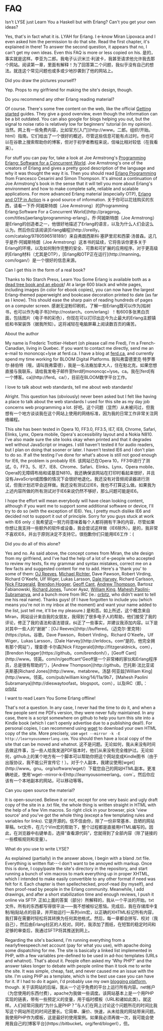 # FAQ

Isn't LYSE just Learn You a Haskell but with Erlang? Can't you get your own ideas?

Yes, that's in fact what it is. LYAH for Erlang. I e-know Miran Lipovaca and I even asked him the permission to do that site. Read the first chapter, it's explained in there! To answer the second question, it appears that no, I can't get my own ideas. Even this FAQ is more or less copied on his.
是的，事实就是这样。李亚为二郎。我电子认识米兰·利波卡，我甚至请求他允许我去那个网站。阅读第一章，里面有解释！为了回答第二个问题，我似乎没有自己的想法。就连这个常见问题也或多或少地抄袭到了他的网站上。

Did you draw the pictures yourself?

Yep. Props to my girlfriend for making the site's design, though.

Do you recommend any other Erlang reading material?

Of course. There's some free content on the web, like the official [Getting started](http://www.erlang.org/starting.html) guides. They give a good overview, even though the information can be a bit outdated. You can also google for blogs helping you out, but the signal to noise ratio is relatively low for beginners' tutorial (in my opinion).
当然。网上有一些免费内容，比如官方[入门](http://www。二郎。组织/开始。html）指南。它们给出了一个很好的概述，尽管这些信息可能有点过时。你也可以在谷歌上搜索帮助你的博客，但对于初学者教程来说，信噪比相对较低（在我看来）。

For stuff you can pay for, take a look at Joe Armstrong's [Programming Erlang: Software for a Concurrent World](http://pragprog.com/titles/jaerlang/programming-erlang). Joe Armstrong's one of the creators of Erlang and gives a pretty good description of the language and why it was thought the way it is. Then you should read [Erlang Programming](http://oreilly.com/catalog/9780596518189/) from Francesco Cesarini and Simon Thompson. It's almost a continuation of Joe Armstrong's book in the sense that it will tell you more about Erlang's environment and how to make complete safe, reliable and scalable applications. For more advanced Erlang material (especially OTP), [Erlang and OTP in Action](http://manning.com/logan/) is a good source of information.
关于你可以花钱购买的东西，请看一下乔·阿姆斯特朗（Joe Armstrong）的[Programming Erlang:Software For a Concurrent World](http://pragprog。com/titles/jaerlang/programming-erlang）。乔·阿姆斯特朗（Joe Armstrong）是Erlang的创造者之一，他很好地描述了Erlang的语言，以及为什么人们会这么认为。然后你应该阅读[Erlang编程](http://oreilly。com/catalog/9780596518189/）来自弗朗西斯科·塞萨里尼和西蒙·汤普森。这几乎是乔·阿姆斯特朗（Joe Armstrong）这本书的延续，它将告诉你更多关于Erlang的环境，以及如何制作完整的安全、可靠和可扩展的应用程序。对于更高级的Erlang材料（尤其是OTP），[Erlang和OTP正在运行](http://manning。com/logan/）是一个很好的信息来源。

Can I get this in the form of a real book?

Thanks to No Starch Press, Learn You Some Erlang is available both as a [dead tree book and an ebook](http://nostarch.com/erlang)! At a large 600 black and white pages, including images (in color for ebook copies), you can now have the largest Erlang-themed paperweight and bookcase decoration printed to date (as far as I know). This should ease the sharp pain of reading hundreds of pages on a computer screen.
感谢无淀粉印刷机，了解一些Erlang既可以作为[枯树书，也可以作为电子书](http://nostarch。com/erlang）！有600多张黑白页面，包括图片（电子书的彩色），你现在可以打印出迄今为止最大的Erlang主题镇纸和书架装饰（据我所知）。这将减轻在电脑屏幕上阅读数百页的痛苦。

About the author

My name is Frederic Trottier-Hebert (oh please call me Fred), I'm a French-Canadian, living in Quebec. If you want to contact me directly, send me an e-mail to mononcqc+lyse at ferd.ca. I have a blog at [ferd.ca](http://ferd.ca/), and currently spend my time working for BLOOM Digital Platforms.
我叫弗雷德里克·特罗蒂尔·赫伯特（哦，请叫我弗雷德），我是一名法裔加拿大人，住在魁北克。如果您想直接与我联系，请给我发电子邮件至ferd的mononcqc+lyse。ca。我在[ferd]有一个博客。ca](http://ferd。ca/），目前在BLOOM数字平台工作。

I love to talk about web standards, tell me about web standards!

Alright. This question has (obviously) never been asked but I felt like having a place to talk about the web standards I used for this site as my day job concerns web programming a lot.
好吧。这个问题（显然）从未被问过，但我想有一个地方谈谈我在这个网站上使用的网络标准，因为我的日常工作非常关注网络编程。

This site has been tested in Opera 10, FF3.0, FF3.5, IE7, IE8, Chrome, Safari, Elinks, Lynx, Opera mobile, Opera's accessibility layout and a Nokia N810. I've also made sure the site looks okay when printed and that it degrades well without JavaScript or images. I still haven't tested it for audio readers, but I plan on doing that sooner or later. I haven't tested IE6 and I don't plan to do so. If all the testing I've done for what's above is still not good enough for IE6, the problem is probably IE6.
该网站已在Opera 10，FF3中进行了测试。0，FF3。5、IE7、IE8、Chrome、Safari、Elinks、Lynx、Opera mobile、Opera的无障碍布局和诺基亚N810。我还确保该网站在打印时看起来很好，并且没有JavaScript或图像的情况下会很好地退化。我还没有对音频阅读器进行测试，但我计划迟早会这样做。我还没有测试过IE6，我也不打算这么做。如果我为上述内容所做的所有测试对于IE6来说仍然不够好，那么问题可能是IE6。

I hope the effort will mean everybody will have clean looking content, although if you want me to support some additional software or device, I'll try to do so (with the exception of IE6). Yes, I pretty much dislike IE6 and decided not to support it out of principle. Sorry for you guys stuck at work with IE6 only :(
我希望这一努力将意味着每个人都将拥有干净的内容，尽管如果你想让我支持一些额外的软件或设备，我会尝试这样做（IE6除外）。是的，我非常不喜欢IE6，并出于原则决定不支持它。很抱歉你们只能用IE6工作：(

Did you do all of this alone?

Yes and no. As said above, the concept comes from Miran, the site design from my girlfriend, and I've had the help of a lot of e-people who accepted to review my texts, fix my grammar and syntax mistakes, correct me on a few facts and suggested content for me to add. Here's a 'thank you' to some of them: [OJ Reeves](http://buffered.io), [Michael Richter](https://plus.google.com/104854939887541782231/), Dave Pawson, Robert Virding, Richard O'Keefe, Ulf Wiger, Lukas Larsson, [Dale Harvey](http://erldocs.com "yeah, he totally owns that site"), Richard Carlsson, [Nick Fitzgerald](http://fitzgeraldnick.com), [Brendon Hogger](https://github.com/brendonh/), [Geoff Cant](http://www.linkedin.com/in/geoffcant "Geoff is a pretty awesome guy and Erlang programmer and always helpful"), [Andrew Thompson](http://github.com/Vagabond), Bartosz Fabianowski, [Richard Jones](http://www.metabrew.com), Tuncer Ayaz, [William King](http://www.linkedin.com/pub/william-king/14/11a/9b7), [Mahesh Paolini-Subramanya](http://dieswaytoofast.blogspot.com), and a bunch more from IRC (ie.: [orbitz](http://functional-orbitz.blogspot.com), who didn't want to tell me his real name). Thanks guys! (if I have forgotten to include you (which means you're not in my inbox at the moment) and want your name added to the list, just tell me, it'll be my pleasure.)
是和否。如上所述，这个概念来自Miran，网站设计来自我的女朋友，我得到了很多电子人的帮助，他们接受了我的评论，修正了我的语法和语法错误，纠正了一些事实，并建议我添加内容。以下是对其中一些人的“谢谢”：[OJ Reeves](http://buffered。（迈克尔·里克特）(https://plus。谷歌。Dave Pawson，Robert Virding，Richard O'Keefe，Ulf Wiger，Lukas Larsson，[Dale Harvey](http://erldocs。com“是的，他完全拥有那个网站”），理查德·卡尔森[Nick Fitzgerald](http://fitzgeraldnick。com），[Brendon Hogger](https://github。com/brendonh/），[Geoff Cant](http://www。领英。com/in/geoffcant“Geoff是一个非常棒的家伙和Erlang程序员，总是很有帮助的”），[Andrew Thompson](http://github。巴托斯·法比亚诺夫斯基[Richard Jones](http://www。metabrew。汤瑟·阿亚兹[William King](http://www。领英。com/pub/william king/14/11a/9b7，[Mahesh Paolini Subramanya](http://dieswaytoofast。blogspot。com），以及IRC（即。：[orbitz](http://functional-orbitz。blogspot。com），他不想告诉我他的真实姓名）。谢谢大家！（如果我忘了把你包括在内（这意味着你现在不在我的收件箱中），并且想把你的名字添加到列表中，请告诉我，这将是我的荣幸。）。)

I want to read Learn You Some Erlang offline!

That's not a question. In any case, I never had the time to do it, and when a few people sent me PDFs version, they were never fully maintained. In any case, there is a script somewhere on github to help you turn this site into a Kindle book (which I can't openly advertise due to a publishing deal!). For personal copies, I can recommend using [wget](http://www.gnu.org/software/wget/) to download your own HTML copy of the site. More precisely, use `wget --mirror -k -E http://learnyousomeerlang.com`. You should then have a local copy of the site that can be moved and whatnot.
这不是问题。无论如何，我从来没有时间去做这件事，当一些人给我发送PDF版本时，他们从来没有完全维护过。无论如何，github上的某个地方有一个脚本可以帮助你把这个网站变成Kindle图书（由于出版协议，我不能公开宣传它！）。对于个人副本，我建议使用[wget](http://www。gnu。org/software/wget/）下载您自己的网站HTML副本。更准确地说，使用'wget--mirror-k-Ehttp://learnyousomeerlang。com`。然后你应该有一个本地副本的网站，可以移动等等。

Can you open source the material?

It is open-sourced. Believe it or not, except for one very basic and ugly draft copy of the site in a .txt file, the whole thing is written straight in HTML with the help of a few Vim macros. So right click in your browser, pick 'view source' and you've got the whole thing (except a few templating rules and variables for links).
它是开源的。信不信由你，除了一份非常基本、丑陋的网站草稿。txt文件，在几个Vim宏的帮助下，整个过程都是直接用HTML编写的。因此，在浏览器中右键单击，选择“查看源代码”，您就得到了全部内容（除了链接的一些模板规则和变量）。

What do you use to write LYSE?

As explained (partially) in the answer above, I begin with a bland .txt file. Everything is written flat---I don't want to be annoyed with markup. Once this is done, I copy/paste the site's directory in the repository, and start running a bunch of vim macros to mark everything up in proper XHTML, which I intended to make easily convertible to any other format if need was felt for it. Each chapter is then spellechecked, proof-read (by myself), and then proof-read by people in the Erlang community. Meanwhile, I add drawings, and after a short stabilization time and enough reviews, I push it online via SFTP.
正如上面的答案（部分）所解释的，我从一个平淡的开始。txt文件。所有的东西都写得很平淡——我不想被标记惹恼。完成后，我在存储库中复制/粘贴站点的目录，并开始运行一系列vim宏，以正确的XHTML标记所有内容，我打算在需要时轻松将其转换为任何其他格式。然后，每一章都会拼写、校对（我自己），然后由Erlang社区的人校对。同时，我添加了图纸，在短暂的稳定时间和足够的审查后，我通过SFTP将其推送到网上。

Regarding the site's backend, I'm running everything from a nearlyfreespeech.net account (pay for what you use), with apache doing some dispatching for me. The site is basically a linked list implemented in PHP, with a few variables pre-defined to be used in ad-hoc templates (URLs and whatnot). That's about it. People often asked my 'Why PHP?' and the answer takes longer to debate with people online than it took me to write the site. It was simple, cheap, fast, and never caused me an issue with the site. I'm using PHP as a template, which is the best use case you can have for it. If I had to do it again, I'd probably use my own [blogging platform](https://bitbucket.org/ferd/blogerl), though.
关于该网站的后端，我从一个近乎免费的平台上运行所有内容。net帐户（为您使用的东西付费），apache为我做一些调度。该网站基本上是一个用PHP实现的链表，带有一些预定义的变量，用于临时模板（URL和诸如此类）。就这样。人们经常问我的“为什么是PHP？”与人们在网上讨论这个问题所花的时间比我写这个网站所花的时间还要长。它简单、廉价、快速，从未给我的网站带来问题。我使用PHP作为模板，这是最好的使用案例。如果我必须再做一次，我可能会使用我自己的[博客平台](https://bitbucket。org/ferd/blogerl），但。
